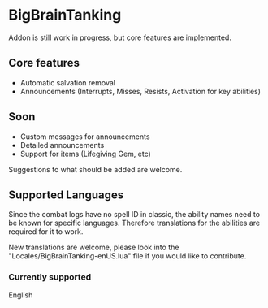 # BigBrainTanking
Addon is still work in progress, but core features are implemented.

## Core features
* Automatic salvation removal
* Announcements (Interrupts, Misses, Resists, Activation for key abilities)
## Soon
* Custom messages for announcements
* Detailed announcements
* Support for items (Lifegiving Gem, etc)

Suggestions to what should be added are welcome.

## Supported Languages
Since the combat logs have no spell ID in classic, the ability names need to be known for specific languages. Therefore translations for the abilities are required for it to work.

New translations are welcome, please look into the "Locales/BigBrainTanking-enUS.lua" file if you would like to contribute.

### Currently supported
English
